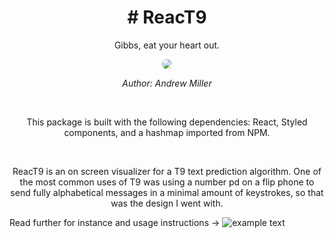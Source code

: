 <h1 align="center"># ReacT9</h1>
<p align="center">Gibbs, eat your heart out.</p>

<p align="center">
    <img src="#" style="border-radius: 25px; max-height: 400px; width: auto;"
    />
</p>

<p align="center" style="font-style: italic;">
Author: Andrew Miller
</p>

<br>

<p align="center" style="">
This package is built with the following dependencies: React, Styled components, and a hashmap imported from NPM.
</p>

<br>

<p align="center" style="">
ReacT9 is an on screen visualizer for a T9 text prediction algorithm. One of the most common uses of T9 was using a number pd on a flip phone to send fully alphabetical messages in a minimal amount of keystrokes, so that was the design I went with.
</p>

Read further for instance and usage instructions ->
<img src="#" alt="example text" style="max-height: 400px;"/>
<br>
